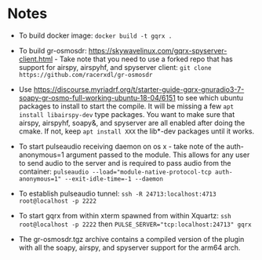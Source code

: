 # Notes

- To build docker image: `docker build -t gqrx .`
- To build gr-osmosdr: https://skywavelinux.com/gqrx-spyserver-client.html - Take note that you need to use a forked repo that has support for airspy, airspyhf, and spyserver client: `git clone https://github.com/racerxdl/gr-osmosdr`
- Use https://discourse.myriadrf.org/t/starter-guide-gqrx-gnuradio3-7-soapy-gr-osmo-full-working-ubuntu-18-04/6151 to see which ubuntu packages to install to start the compile. It will be missing a few `apt install libairspy-dev` type packages. You want to make sure that airspy, airspyhf, soapy&, and spyserver are all enabled after doing the cmake. If not, keep `apt install XXX` the lib*-dev packages until it works.
- To start pulseaudio receiving daemon on os x - take note of the auth-anonymous=1 argument passed to the module. This allows for any user to send audio to the server and is required to pass audio from the container: `pulseaudio --load="module-native-protocol-tcp auth-anonymous=1" --exit-idle-time=-1 --daemon`
- To establish pulseaudio tunnel: `ssh -R 24713:localhost:4713 root@localhost -p 2222`
- To start gqrx from within xterm spawned from within Xquartz: `ssh root@localhost -p 2222` then `PULSE_SERVER="tcp:localhost:24713" gqrx`

- The gr-osmosdr.tgz archive contains a compiled version of the plugin with all the soapy, airspy, and spyserver support for the arm64 arch.

